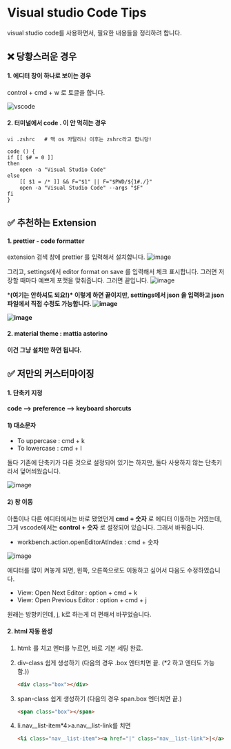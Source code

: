 # Visual studio Code Tips

visual studio code를 사용하면서, 필요한 내용들을 정리하려 합니다.



## ❌ 당황스러운 경우

#### 1. 에디터 창이 하나로 보이는 경우

control + cmd + w 로 토글을 합니다.



![vscode](https://user-images.githubusercontent.com/42775225/89252068-a8275100-d653-11ea-9ad7-eab2f298ef03.gif)





#### 2. 터미널에서 code . 이 안 먹히는 경우

```shell
vi .zshrc   # 맥 os 카탈리나 이후는 zshrc라고 합니당!
```

```shell
code () {
if [[ $# = 0 ]]
then
    open -a "Visual Studio Code"
else
    [[ $1 = /* ]] && F="$1" || F="$PWD/${1#./}"
    open -a "Visual Studio Code" --args "$F"
fi
}
```





## ✅ 추천하는 Extension

#### 1. prettier - code formatter

extension 검색 창에 prettier 를 입력해서 설치합니다. ![image](https://user-images.githubusercontent.com/42775225/87129880-fe130e00-c2cc-11ea-9cd0-9bec2721fadc.png)

그리고, settings에서 editor format on save 를 입력해서 체크 표시합니다. 그러면 저장할 때마다 예쁘게 포맷을 맞춰줍니다. 그러면 끝입니다. ![image](https://user-images.githubusercontent.com/42775225/87129850-f3f10f80-c2cc-11ea-8782-5bd1228d0f78.png)

***(여기는 안하셔도 되요!)\* 이렇게 하면 끝이지만, settings에서 json 을 입력하고 json파일에서 직접 수정도 가능합니다. ![image](https://user-images.githubusercontent.com/42775225/87130168-6f52c100-c2cd-11ea-8f32-d52ac2beb267.png)**

**![image](https://user-images.githubusercontent.com/42775225/87131042-cad17e80-c2ce-11ea-842d-980bb6a7795c.png)**



#### **2. material theme : mattia astorino**

**이건 그냥 설치만 하면 됩니다.**







## ✅ 저만의 커스터마이징

#### 1. 단축키 지정

**code --> preference --> keyboard shorcuts**



#### 1) 대소문자

- To uppercase : cmd + k  
- To lowercase : cmd + l

둘다 기존에 단축키가 다른 것으로 설정되어 있기는 하지만, 둘다 사용하지 않는 단축키라서 덮어씌웠습니다.

![image](https://user-images.githubusercontent.com/42775225/89746797-a3044f00-daf6-11ea-9966-e8405d6d09e4.png)



#### 2) 창 이동

아톰이나 다른 에디터에서는 바로 됐었던게 **cmd + 숫자** 로 에디터 이동하는 거였는데, 그게 vscode에서는 **control + 숫자** 로 설정되어 있습니다. 그래서 바꿔줍니다.

- workbench.action.openEditorAtIndex : cmd + 숫자

![image](https://user-images.githubusercontent.com/42775225/89746783-954ec980-daf6-11ea-94e6-85306136f274.png)



에디터를 많이 켜놓게 되면, 왼쪽, 오른쪽으로도 이동하고 싶어서 다음도 수정하였습니다.

- View: Open Next Editor : option + cmd + k
- View: Open Previous Editor : option + cmd + j

원래는 방향키인데, j, k로 하는게 더 편해서 바꾸었습니다.





#### 2. html 자동 완성

1. html: 를 치고 엔터를 누르면, 바로 기본 세팅 완료.

2. div-class 쉽게 생성하기 (다음의 경우 .box 엔터치면 끝. (\*2 하고 엔터도 가능함.))

   ```html
   <div class="box"></div>
   ```

3. span-class 쉽게 생성하기 (다음의 경우 span.box 엔터치면 끝.)

   ```html
   <span class="box"></span>
   ```

4. li.nav\_\_list-item\*4>a.nav\_\_list-link를 치면

   ```html
   <li class="nav__list-item"><a href="|" class="nav__list-link">|</a></li>
   ```

   
